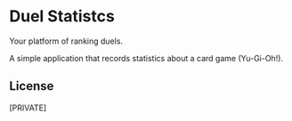 # Duel Statistcs
Your platform of ranking duels.

A simple application that records statistics about a card game (Yu-Gi-Oh!).

## License
[PRIVATE]